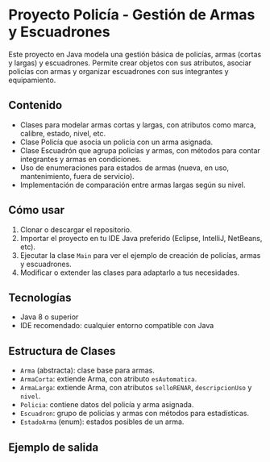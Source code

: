 # Proyecto Policía - Gestión de Armas y Escuadrones

Este proyecto en Java modela una gestión básica de policías, armas (cortas y largas) y escuadrones. Permite crear objetos con sus atributos, asociar policías con armas y organizar escuadrones con sus integrantes y equipamiento.

## Contenido

- Clases para modelar armas cortas y largas, con atributos como marca, calibre, estado, nivel, etc.
- Clase Policía que asocia un policía con un arma asignada.
- Clase Escuadrón que agrupa policías y armas, con métodos para contar integrantes y armas en condiciones.
- Uso de enumeraciones para estados de armas (nueva, en uso, mantenimiento, fuera de servicio).
- Implementación de comparación entre armas largas según su nivel.

## Cómo usar

1. Clonar o descargar el repositorio.
2. Importar el proyecto en tu IDE Java preferido (Eclipse, IntelliJ, NetBeans, etc).
3. Ejecutar la clase `Main` para ver el ejemplo de creación de policías, armas y escuadrones.
4. Modificar o extender las clases para adaptarlo a tus necesidades.

## Tecnologías

- Java 8 o superior
- IDE recomendado: cualquier entorno compatible con Java

## Estructura de Clases

- `Arma` (abstracta): clase base para armas.
- `ArmaCorta`: extiende Arma, con atributo `esAutomatica`.
- `ArmaLarga`: extiende Arma, con atributos `selloRENAR`, `descripcionUso` y `nivel`.
- `Policia`: contiene datos del policía y arma asignada.
- `Escuadron`: grupo de policías y armas con métodos para estadísticas.
- `EstadoArma` (enum): estados posibles de un arma.

## Ejemplo de salida

